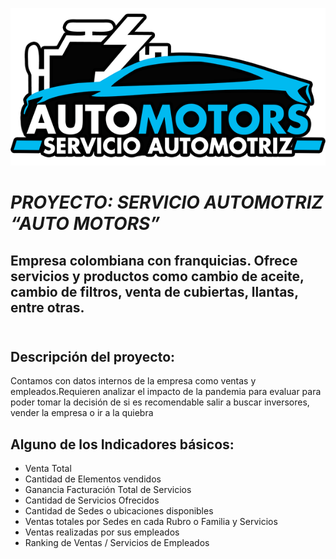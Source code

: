 ![LOGO](./imagen/logo.png) <br>

# ***PROYECTO: SERVICIO AUTOMOTRIZ “AUTO MOTORS”***
## Empresa colombiana con franquicias. Ofrece servicios y productos como cambio de aceite, cambio de filtros, venta de cubiertas, llantas, entre otras. <br> <br>

## Descripción del proyecto:
Contamos con datos internos de la empresa como ventas y empleados.Requieren analizar el impacto de la pandemia para evaluar para poder tomar la decisión de si es recomendable salir a buscar inversores, vender la empresa o ir a la quiebra

## Alguno de los Indicadores básicos:
- Venta Total <br> 
- Cantidad de Elementos vendidos <br>
- Ganancia Facturación Total de Servicios <br>
- Cantidad de Servicios Ofrecidos <br>
- Cantidad de Sedes o ubicaciones disponibles <br>
- Ventas totales por Sedes en cada Rubro o Familia y Servicios <br>
- Ventas realizadas por sus empleados <br>
- Ranking de Ventas / Servicios de Empleados<br>